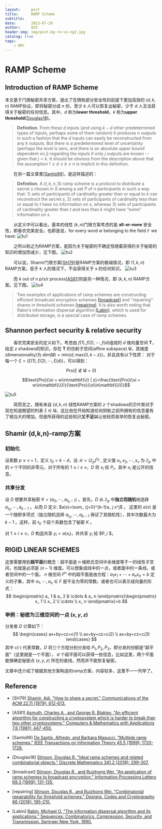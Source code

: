 ```yaml
---
layout:     post
title:      RAMP Scheme
subtitle:   
date:       2023-07-29
author:     AIX
header-img: img/post-bg-re-vs-ng2.jpg
catalog: true
tags:
    - MPC
---
```


<head>
    <script src="https://cdn.mathjax.org/mathjax/latest/MathJax.js?config=TeX-AMS-MML_HTMLorMML" type="text/javascript"></script>
    <script type="text/x-mathjax-config">
        MathJax.Hub.Config({
            tex2jax: {
            skipTags: ['script', 'noscript', 'style', 'textarea', 'pre'],
            inlineMath: [['$','$']]
            }
        });
    </script>
</head>

# RAMP Scheme

## Introduction of RAMP Scheme

本文基于门限秘密共享方案，提出了在牺牲部分安全性的前提下更加高效的 $(d,k,n)$ RAMP协议，即将秘密分成 $n$ 份，至少 $k$ 人可以恢复出秘密，少于 $d$ 人无法获得关于秘密的任何信息。其中，$d$ 称为**lower threshold**，$k$ 称为**upper threshold**[[Douglas18]](#Douglas18)。
> **Definition**. From these $d$ inputs (and using $k - d$ other predetermined types of inputs, perhaps some of them random) it produces $n$ outputs in such a fashion that the $d$ inputs can easily be reconstructed from any $k$ outputs. But there is a predetermined level of uncertainty (perhaps the level is zero, and there is an absolute upper bound dependent on $j$) regarding the inputs if only $j$ outputs are known -- given that $j < k$. It should be obvious from the description above that the assumption $1\le d\le k\le n$ is implicit in this definition.

&emsp;&emsp;在另一篇文章里[[Santis99]](#santis99)，是这样描述的：

>**Definition**. A $(t, k, n, S)$ ramp scheme is a protocol to distribute a secret $s$ chosen in $S$ among a set $P$ of $n$ participants in such a way that: 1) sets of participants of cardinality greater than or equal to $k$ can reconstruct the secret $s$, 2) sets of participants of cardinality less than or equal to $t$ have no information on $s$, whereas 3) sets of participants of cardinality greater than $t$ and less than $k$ might have “some” information on $s$.

<div STYLE="page-break-after: always;"></div>

&emsp;&emsp;从定义中可以看出，基本的线性 $(k,n)$门限方案考虑的是 **all-or-none** 安全性，即香农完美安全。也即是说，for every word $w$ belonging to the field $\mathbb{F}$ we have:
![tu1](/assets/res/ramp/edd6ba640ba60d81c15ab6d1812393ea59230abcf204f53172ab223460e8feea.png)

&emsp;&emsp;之所以称之为RAMP方案，是因为关于秘密的不确定性随着获得的关于秘密的知识的增加而减少，见下图。
![tu2](/assets/res/ramp/b4004ec0d4cf2d9d7bfb6380ddb43c0846c3d25f82b11750f0bfc5c2828c9741.png)

&emsp;&emsp;可以说，Shamir门限方案[[SH79]](#refer-anchor-1)是RAMP方案的极端情况，即 $(1,k,n)$ RAMP方案，低于 $k$ 人的情况下，不会获得关于 $s$ 的任何知识。
![tu3](/assets/res/ramp/2023-07-05-74.png)

&emsp;&emsp;而 $k$ out of $n$ p/s/r process[[AS81]](#refer-anchor-2)则是另一种情况，即 $(k,k,n)$ RAMP方案。见下图。
![tu4](/assets/res/ramp/2023-07-05-68.png)

> Two examples of applications of ramp schemes are constructing efficient broadcast encryption schemes [[broadcast]](#broadcast) and ‘‘repairing’’ shares in threshold schemes [[repairing]](#repairing). It is also worth noting that Rabin’s information dispersal algorithm [[Labin]](#Labin), which is used for distributed storage, is a special case of ramp schemes.

<div STYLE="page-break-after: always;"></div>

## Shannon perfect security & relative security
&emsp;&emsp;香农完美安全的定义如下。考虑由 $f(1),f(2),\cdots,f(d)$组成的 $d$ 维向量空间 $\mathbf{T}$，给定 $z$ shadows的知识，存在 $\mathbf{T}$ 的仿射子空间(affine subspace) $\mathbf{U}$，其维度(dimensionality)为 $dim(\mathbf{U}) = \text{min} \{ d,\text{max} \{ 0,k-z \} \}$，并且具有以下性质：
对于每一个 $\xi=(\xi(1),\xi(2),\cdots,\xi(d))$，可以得到：  

$$\text{Pro}(\xi\notin\mathbf{U}=0)$$  

$$\text{Pro}(\xi = w\in\mathbf{U} | z)=\frac{\text{Pro}(\xi = w\in\mathbf{U})}{\text{Pro}(\xi\in\mathbf{U})}$$  

![tu5](/assets/res/ramp/2023-07-05-51.png)

&emsp;&emsp;简而言之，拥有来自 $(d,k,n)$ 线性RAMP方案的 $z$ 个shadows的贝叶斯对手现在知道期望的列表 $\xi\in\mathbf{U}$。这比他在开始知道任何阴影之前所拥有的信息量有了相当大的增加。但是所获得的这些知识**又不足以**让他轻而易举的恢复出秘密。

<div STYLE="page-break-after: always;"></div>

## Shamir (d,k,n)-ramp方案

### 初始化

设素数 $p≥v+1$，定义 $t_0=k-d$，设 $\mathcal{K}=(\mathbb{Z}_p)^{t_0}$ , 定义值 $x_1,x_2,\cdots,x_v$ 为 $\mathbb{Z}_p$ 中的 $v$ 个不同的非零元，对于所有的 $1\le i\le v$，$D$ 将 $x_i$ 给 $P_i$，其中 $x_i$ 是公开的信息。

### 共享分发

设 $D$ 想要共享秘密 $K=(a_0, \cdots, a_{t_0-1})$ 。首先，$D$ 从 $\mathbb{Z}_ p$ 中**独立而随机**地选择 $a_ {t_0}, \cdots, a_ {k-1}$ 。从而 $D$ 定义: $a(x)=\sum_ {j=0}^{k-1}a_ j x^j$ 。
这里的 $a(x)$ 是一个随即多项式（独立随机选择 $a_ {t_ 0},\cdots,a_ {k-1}$ 保证了其随机性），其中次数最大为 $k-1$ 。这样，前 $t_ 0$ 个前个系数包含了秘密 $K$ 。

对 $1\le i\le v$，$D$ 构造共享 $y_ i=a(x_ i)$，并共享 $y_ i$ 给 $P_i $。

<div STYLE="page-break-after: always;"></div>

## RIGID LINEAR SCHEMES
这里需要用到**超平面**的概念：超平面是 $n$ 维欧氏空间中余维度等于一的线性子空间，也就是必须是 $(n-1)$ 维度。可以想象成线中的一点，或者面中的一条线，或者空间中的一个面。
$n$ 维空间 $F^n$ 中的超平面是由方程：$a_ 1x_ 1+\cdots+a_ nx_ n=b$ 定义的子集，其中 $a_ 1, \cdots, a_ n \in F$ 是不全为零的常数。或者也可以表示成向量的形式：
$$
\begin{pmatrix}
  a_ 1 & a_ 2 & \cdots & a_ n
\end{pmatrix}\begin{pmatrix}
  x_ 1 \\ x_ 2 \\ \cdots \\ x_ n
\end{pmatrix}=b
$$

### 举例：秘密为三维空间的一点 $(x,y,z)$
分发者 $D$ 计算如下：
$$
\begin{cases}
  ax+by+cz=c(1)  \\
  ax+by+cz=c(2) \\
  ax+by+cz=c(3)
\end{cases}
$$
其中 $c(\cdot)$ 代表常数，$D$ 将三个方程分别分发给 $P_ 1, P_ 2, P_ 3$，即分发的份额是“超平面”（这里就是一个平面）， $d$ 个超平面可以获得一些信息，比如这里，两个平面能够确定秘密点 $(x,y,z)$ 所在的直线，然而并不能恢复秘密。

<div STYLE="page-break-after: always;"></div>

文章中还介绍了根据其他方案构造的ramp方案，内容较多，这里不一一列举了。


## Reference
<!-- 这边文章是介绍如何在 Markdown 中增加文献引用。[<sup>1</sup>](#refer-anchor-1) -->
<div id="refer-anchor-1"></div>

- [SH79] [Shamir, Adi. "How to share a secret." Communications of the ACM 22.11 (1979): 612-613.](https://dl.acm.org/doi/abs/10.1145/359168.359176)

<div id="refer-anchor-2"></div>

- [AS81] [Asmuth, Charles A., and George R. Blakley. "An efficient algorithm for constructing a cryptosystem which is harder to break than two other cryptosystems." Computers & Mathematics with Applications 7.6 (1981): 447-450.](https://www.sciencedirect.com/science/article/pii/0898122181900298)

<div id="santis99"></div>

- [Santis99] [De Santis, Alfredo, and Barbara Masucci. "Multiple ramp schemes." IEEE Transactions on Information Theory 45.5 (1999): 1720-1728.](https://ieeexplore.ieee.org/abstract/document/771255)

<div id="Douglas18"></div>

- [Douglas18] [Stinson, Douglas R. "Ideal ramp schemes and related combinatorial objects." Discrete Mathematics 341.2 (2018): 299-307.](https://www.sciencedirect.com/science/article/pii/S0012365X17302996)

<div id="broadcast"></div>

- [broadcast] [Stinson, Douglas R., and Ruizhong Wei. "An application of ramp schemes to broadcast encryption." Information Processing Letters 69.3 (1999): 131-135.](https://www.sciencedirect.com/science/article/abs/pii/S002001909800204X)

<div id="repairing"></div>

- [repairing] [Stinson, Douglas R., and Ruizhong Wei. "Combinatorial repairability for threshold schemes." Designs, Codes and Cryptography 86 (2018): 195-210.](https://link.springer.com/article/10.1007/s10623-017-0336-6)

<div id="Labin"></div>

- [Labin] [Rabin, Michael O. "The information dispersal algorithm and its applications." Sequences: Combinatorics, Compression, Security, and Transmission. Springer New York, 1990.](https://link.springer.com/chapter/10.1007/978-1-4612-3352-7_32)


